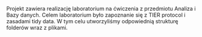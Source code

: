 Projekt zawiera realizację laboratorium na ćwiczenia z przedmiotu Analiza i Bazy danych.
Celem laboratorium było zapoznanie się z TIER protocol i zasadami tidy data. W tym celu
utworzyliśmy odpowiednią  strukturę folderów wraz z plikami. 
